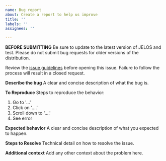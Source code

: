 ```yaml
---
name: Bug report
about: Create a report to help us improve
title: ''
labels: ''
assignees: ''

---
```


**BEFORE SUBMITTING**
Be sure to update to the latest version of JELOS and test.  Please do not submit bug requests for older versions of the distribution.

Review the [issue guidelines](https://github.com/JustEnoughLinuxOS/distribution/issues/122) before opening this issue.  Failure to follow the process will result in a closed request.

**Describe the bug**
A clear and concise description of what the bug is.

**To Reproduce**
Steps to reproduce the behavior:
1. Go to '...'
2. Click on '....'
3. Scroll down to '....'
4. See error

**Expected behavior**
A clear and concise description of what you expected to happen.

**Steps to Resolve**
Technical detail on how to resolve the issue.

**Additional context**
Add any other context about the problem here.
